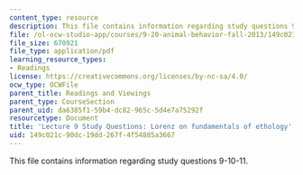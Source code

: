 ```yaml
---
content_type: resource
description: This file contains information regarding study questions 9-10-11.
file: /ol-ocw-studio-app/courses/9-20-animal-behavior-fall-2013/149c021c90dc19dd267f4f54885a3667_MIT9_20F13_L9_10_11_Qs.pdf
file_size: 670921
file_type: application/pdf
learning_resource_types:
- Readings
license: https://creativecommons.org/licenses/by-nc-sa/4.0/
ocw_type: OCWFile
parent_title: Readings and Viewings
parent_type: CourseSection
parent_uid: da6385f1-59b4-dc82-965c-5d4e7a75292f
resourcetype: Document
title: 'Lecture 9 Study Questions: Lorenz on fundamentals of ethology'
uid: 149c021c-90dc-19dd-267f-4f54885a3667
---
```

This file contains information regarding study questions 9-10-11.